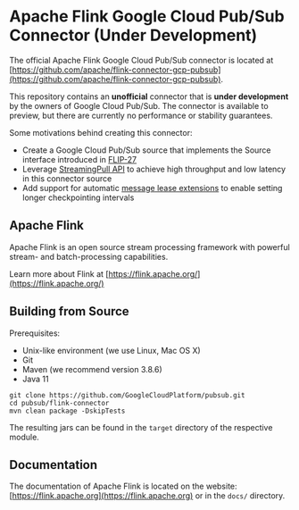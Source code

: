 # Apache Flink Google Cloud Pub/Sub Connector (Under Development)

The official Apache Flink Google Cloud Pub/Sub connector is located at
[https://github.com/apache/flink-connector-gcp-pubsub](https://github.com/apache/flink-connector-gcp-pubsub).

This repository contains an **unofficial** connector that is **under
development** by the owners of Google Cloud Pub/Sub. The connector is available
to preview, but there are currently no performance or stability guarantees.

Some motivations behind creating this connector:

*   Create a Google Cloud Pub/Sub source that implements the Source interface
    introduced in
    [FLIP-27](https://cwiki.apache.org/confluence/display/FLINK/FLIP-27%3A+Refactor+Source+Interface)
*   Leverage
    [StreamingPull API](https://cloud.google.com/pubsub/docs/pull#streamingpull_api)
    to achieve high throughput and low latency in this connector source
*   Add support for automatic
    [message lease extensions](https://cloud.google.com/pubsub/docs/lease-management)
    to enable setting longer checkpointing intervals

## Apache Flink

Apache Flink is an open source stream processing framework with powerful stream-
and batch-processing capabilities.

Learn more about Flink at [https://flink.apache.org/](https://flink.apache.org/)

## Building from Source

Prerequisites:

*   Unix-like environment (we use Linux, Mac OS X)
*   Git
*   Maven (we recommend version 3.8.6)
*   Java 11

```
git clone https://github.com/GoogleCloudPlatform/pubsub.git
cd pubsub/flink-connector
mvn clean package -DskipTests
```

The resulting jars can be found in the `target` directory of the respective
module.

## Documentation

The documentation of Apache Flink is located on the website:
[https://flink.apache.org](https://flink.apache.org) or in the `docs/`
directory.
